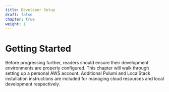 ```yaml
---
title: Developer Setup
draft: false
chapter: true
weight: 1
---
```


# Getting Started

Before progressing further, readers should ensure their development environments are properly configured. This chapter will walk through setting up a personal AWS account. Additional Pulumi and LocalStack installation instructions are included for managing cloud resources and local development respectively.
